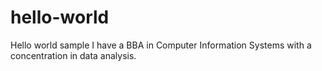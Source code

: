 # hello-world
Hello world sample
I have a BBA in Computer Information Systems with a concentration in data analysis.
